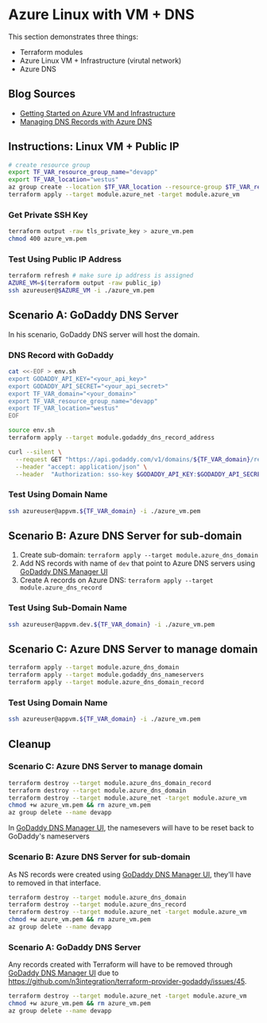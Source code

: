 # Azure Linux with VM + DNS

This section demonstrates three things:

* Terraform modules
* Azure Linux VM + Infrastructure (virutal network)
* Azure DNS

## Blog Sources

* [Getting Started on Azure VM and Infrastructure](https://joachim8675309.medium.com/azure-linux-vm-with-infra-99af44039253)
* [Managing DNS Records with Azure DNS](https://joachim8675309.medium.com/azure-linux-vm-with-dns-e54076bab296)

## Instructions: Linux VM + Public IP

```bash
# create resource group
export TF_VAR_resource_group_name="devapp"
export TF_VAR_location="westus"
az group create --location $TF_VAR_location --resource-group $TF_VAR_resource_group_name
terraform apply --target module.azure_net -target module.azure_vm
```

### Get Private SSH Key

```bash
terraform output -raw tls_private_key > azure_vm.pem
chmod 400 azure_vm.pem
```

### Test Using Public IP Address

```bash
terraform refresh # make sure ip address is assigned
AZURE_VM=$(terraform output -raw public_ip)
ssh azureuser@$AZURE_VM -i ./azure_vm.pem
```

## Scenario A: GoDaddy DNS Server

In his scenario, GoDaddy DNS server will host the domain.

### DNS Record with GoDaddy

```bash
cat <<-EOF > env.sh
export GODADDY_API_KEY="<your_api_key>"
export GODADDY_API_SECRET="<your_api_secret>"
export TF_VAR_domain="<your_domain>"
export TF_VAR_resource_group_name="devapp"
export TF_VAR_location="westus"
EOF

source env.sh
terraform apply --target module.godaddy_dns_record_address

curl --silent \
  --request GET "https://api.godaddy.com/v1/domains/${TF_VAR_domain}/records/A" \
  --header "accept: application/json" \
  --header  "Authorization: sso-key $GODADDY_API_KEY:$GODADDY_API_SECRET" | jq .[]
```

### Test Using Domain Name

```bash
ssh azureuser@appvm.${TF_VAR_domain} -i ./azure_vm.pem
```

## Scenario B: Azure DNS Server for sub-domain


1. Create sub-domain: `terraform apply --target module.azure_dns_domain`
2. Add NS records with name of `dev` that point to Azure DNS servers using [GoDaddy DNS Manager UI](https://dcc.godaddy.com/manage/dns)
3. Create A records on Azure DNS: `terraform apply --target module.azure_dns_record`

### Test Using Sub-Domain Name

```bash
ssh azureuser@appvm.dev.${TF_VAR_domain} -i ./azure_vm.pem
```

## Scenario C: Azure DNS Server to manage domain

```bash
terraform apply --target module.azure_dns_domain
terraform apply --target module.godaddy_dns_nameservers
terraform apply --target module.azure_dns_domain_record
```

### Test Using Domain Name

```bash
ssh azureuser@appvm.${TF_VAR_domain} -i ./azure_vm.pem
```

## Cleanup

### Scenario C: Azure DNS Server to manage domain

```bash
terraform destroy --target module.azure_dns_domain_record
terraform destroy --target module.azure_dns_domain
terraform destroy --target module.azure_net -target module.azure_vm
chmod +w azure_vm.pem && rm azure_vm.pem
az group delete --name devapp
```

In [GoDaddy DNS Manager UI](https://dcc.godaddy.com/manage/dns), the namesevers will have to be reset back to GoDaddy's nameservers

### Scenario B: Azure DNS Server for sub-domain

As NS records were created using [GoDaddy DNS Manager UI](https://dcc.godaddy.com/manage/dns), they'll have to removed in that interface.

```bash
terraform destroy --target module.azure_dns_domain
terraform destroy --target module.azure_dns_record
terraform destroy --target module.azure_net -target module.azure_vm
chmod +w azure_vm.pem && rm azure_vm.pem
az group delete --name devapp
```

### Scenario A: GoDaddy DNS Server

Any records created with Terraform will have to be removed through [GoDaddy DNS Manager UI](https://dcc.godaddy.com/manage/dns) due to https://github.com/n3integration/terraform-provider-godaddy/issues/45.

```bash
terraform destroy --target module.azure_net -target module.azure_vm
chmod +w azure_vm.pem && rm azure_vm.pem
az group delete --name devapp
```
